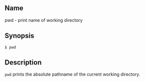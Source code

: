 ## Name

pwd - print name of working directory

## Synopsis

```**sh
$ pwd
```

## Description

`pwd` prints the absolute pathname of the current working directory.
